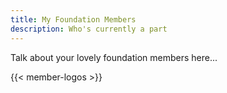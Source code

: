```yaml
---
title: My Foundation Members
description: Who's currently a part
---
```


Talk about your lovely foundation members here...

{{< member-logos >}}